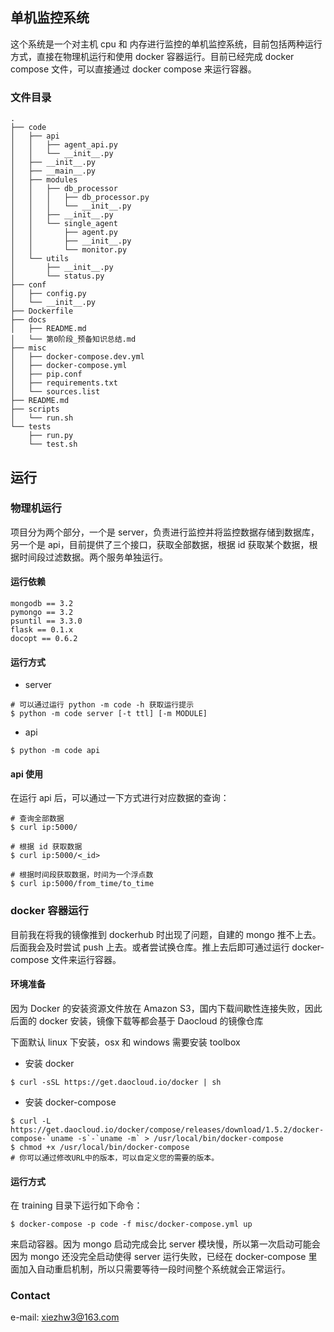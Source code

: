 ## 单机监控系统
这个系统是一个对主机 cpu 和 内存进行监控的单机监控系统，目前包括两种运行方式，直接在物理机运行和使用 docker 容器运行。目前已经完成 docker compose 文件，可以直接通过 docker compose 来运行容器。

### 文件目录

    .
    ├── code
    │   ├── api
    │   │   ├── agent_api.py
    │   │   └── __init__.py
    │   ├── __init__.py
    │   ├── __main__.py
    │   ├── modules
    │   │   ├── db_processor
    │   │   │   ├── db_processor.py
    │   │   │   └── __init__.py
    │   │   ├── __init__.py
    │   │   └── single_agent
    │   │       ├── agent.py
    │   │       ├── __init__.py
    │   │       └── monitor.py
    │   └── utils
    │       ├── __init__.py
    │       └── status.py
    ├── conf
    │   ├── config.py
    │   └── __init__.py
    ├── Dockerfile
    ├── docs
    │   ├── README.md
    │   └── 第0阶段_预备知识总结.md
    ├── misc
    │   ├── docker-compose.dev.yml
    │   ├── docker-compose.yml
    │   ├── pip.conf
    │   ├── requirements.txt
    │   └── sources.list
    ├── README.md
    ├── scripts
    │   └── run.sh
    └── tests
        ├── run.py
        └── test.sh

## 运行
### 物理机运行
项目分为两个部分，一个是 server，负责进行监控并将监控数据存储到数据库，另一个是 api，目前提供了三个接口，获取全部数据，根据 id 获取某个数据，根据时间段过滤数据。两个服务单独运行。

#### 运行依赖

    mongodb == 3.2
    pymongo == 3.2
    psuntil == 3.3.0
    flask == 0.1.x
    docopt == 0.6.2

#### 运行方式

* server
```
# 可以通过运行 python -m code -h 获取运行提示
$ python -m code server [-t ttl] [-m MODULE]
```

* api
```
$ python -m code api
```

#### api 使用
在运行 api 后，可以通过一下方式进行对应数据的查询：

```
# 查询全部数据
$ curl ip:5000/

# 根据 id 获取数据
$ curl ip:5000/<_id>

# 根据时间段获取数据，时间为一个浮点数
$ curl ip:5000/from_time/to_time
```

### docker 容器运行
目前我在将我的镜像推到 dockerhub 时出现了问题，自建的 mongo 推不上去。后面我会及时尝试 push 上去。或者尝试换仓库。推上去后即可通过运行 docker-compose 文件来运行容器。

#### 环境准备
因为 Docker 的安装资源文件放在 Amazon S3，国内下载间歇性连接失败，因此后面的 docker 安装，镜像下载等都会基于 Daocloud 的镜像仓库

下面默认 linux 下安装，osx 和 windows 需要安装 toolbox

* 安装 docker
```
$ curl -sSL https://get.daocloud.io/docker | sh
``` 
* 安装 docker-compose
```
$ curl -L https://get.daocloud.io/docker/compose/releases/download/1.5.2/docker-compose-`uname -s`-`uname -m` > /usr/local/bin/docker-compose
$ chmod +x /usr/local/bin/docker-compose
# 你可以通过修改URL中的版本，可以自定义您的需要的版本。
```

#### 运行方式
在 training 目录下运行如下命令：
```
$ docker-compose -p code -f misc/docker-compose.yml up
```
来启动容器。因为 mongo 启动完成会比 server 模块慢，所以第一次启动可能会因为 mongo 还没完全启动使得 server 运行失败，已经在 docker-compose 里面加入自动重启机制，所以只需要等待一段时间整个系统就会正常运行。

### Contact

e-mail: xiezhw3@163.com
